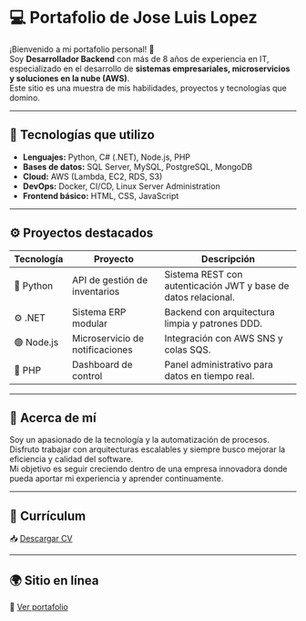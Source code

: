 # 💻 Portafolio de Jose Luis Lopez

¡Bienvenido a mi portafolio personal! 🚀  
Soy **Desarrollador Backend** con más de 8 años de experiencia en IT, especializado en el desarrollo de **sistemas empresariales, microservicios y soluciones en la nube (AWS)**.  
Este sitio es una muestra de mis habilidades, proyectos y tecnologías que domino.

---

## 🧠 Tecnologías que utilizo

- **Lenguajes:** Python, C# (.NET), Node.js, PHP  
- **Bases de datos:** SQL Server, MySQL, PostgreSQL, MongoDB  
- **Cloud:** AWS (Lambda, EC2, RDS, S3)  
- **DevOps:** Docker, CI/CD, Linux Server Administration  
- **Frontend básico:** HTML, CSS, JavaScript  

---

## ⚙️ Proyectos destacados

| Tecnología | Proyecto | Descripción |
|-------------|-----------|-------------|
| 🐍 Python | API de gestión de inventarios | Sistema REST con autenticación JWT y base de datos relacional. |
| ⚙️ .NET | Sistema ERP modular | Backend con arquitectura limpia y patrones DDD. |
| 🟢 Node.js | Microservicio de notificaciones | Integración con AWS SNS y colas SQS. |
| 🐘 PHP | Dashboard de control | Panel administrativo para datos en tiempo real. |

---

## 👤 Acerca de mí

Soy un apasionado de la tecnología y la automatización de procesos.  
Disfruto trabajar con arquitecturas escalables y siempre busco mejorar la eficiencia y calidad del software.  
Mi objetivo es seguir creciendo dentro de una empresa innovadora donde pueda aportar mi experiencia y aprender continuamente.

---

## 📄 Currículum

📥 [Descargar CV](./cv-jose-luis-lopez.pdf)

---

## 🌍 Sitio en línea

🔗 [Ver portafolio](https://T)

